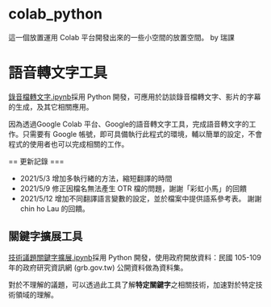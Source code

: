 # colab_python
這一個放置運用 Colab 平台開發出來的一些小空間的放置空間。   by 瑞課

# 語音轉文字工具
[錄音檔轉文字.ipynb](https://github.com/reic/colab_python/blob/main/%E9%8C%84%E9%9F%B3%E6%AA%94%E8%BD%89%E6%96%87%E5%AD%97.ipynb)採用 Python 開發，可應用於訪談錄音檔轉文字、影片的字幕的生成，及其它相關應用。

因為透過Google Colab 平台、Google的語音轉文字工具，完成語音轉文字的工作。只需要有 Google 帳號，即可具備執行此程式的環境，輔以簡單的設定，不會程式的使用者也可以完成相關的工作。

== 更新記錄 ===

- 2021/5/3 增加多執行緖的方法，縮短翻譯的時間
- 2021/5/9 修正因檔名無法產生 OTR 檔的問題，謝謝「彩虹小馬」的回饋
- 2021/5/12 增加不同翻譯語言變數的設定，並於檔案中提供語系參考表。 謝謝 chin ho Lau 的回饋。

## 關鍵字擴展工具
[技術議題關鍵字擴展.ipynb](https://github.com/reic/colab_python/blob/main/%E6%8A%80%E8%A1%93%E8%AD%B0%E9%A1%8C%E9%97%9C%E9%8D%B5%E5%AD%97%E6%93%B4%E5%B1%95.ipynb)採用 Python 開發，使用政府開放資料：民國 105-109年的政府研究資訊網 (grb.gov.tw) 公開資料做為資料集。

對於不理解的議題，可以透過此工具了解**特定關鍵字**之相關技術，加速對於特定技術領域的理解。

